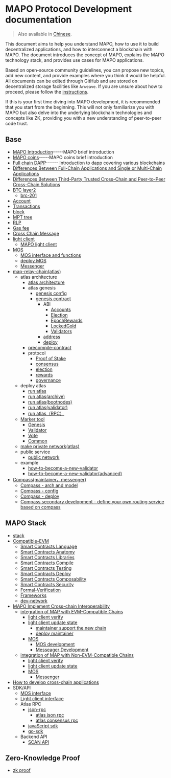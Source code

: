 # MAPO Protocol Development documentation
> Also available in [Chinese](https://mapo.gitbook.io/docs-zh/).

This document aims to help you understand MAPO, how to use it to build decentralized applications, and how to interconnect a blockchain with MAPO. The document introduces the concept of MAPO, explains the MAPO technology stack, and provides use cases for MAPO applications.

Based on open-source community guidelines, you can propose new topics, add new content, and provide examples where you think it would be helpful. All documents can be edited through GitHub and are stored on decentralized storage facilities like `Arweave`. If you are unsure about how to proceed, please follow the [instructions](docs/editing-markdown.md).

If this is your first time diving into MAPO development, it is recommended that you start from the beginning. This will not only familiarize you with MAPO but also delve into the underlying blockchain technologies and concepts like ZK, providing you with a new understanding of peer-to-peer code trust.


## Base

+ [MAPO Introduction](docs/base/intro-to-mapo/index_en.md)-----MAPO brief introduction
+ [MAPO coins](docs/base/intro-to-mapo/mapo-coin_en.md)-----MAPO coins brief introduction
+ [Full chain DAPP](docs/base/omnichain-dapp/index_en.md)------ Introduction to dapp covering various blockchains
+ [Differences Between Full-Chain Applications and Single or Multi-Chain Applications](docs/base/omnichain-dapp/different_en.md)
+ [Differences Between Third-Party Trusted Cross-Chain and Peer-to-Peer Cross-Chain Solutions](docs/base/omnichain-dapp/the-other_en.md)
+ [BTC layer2](docs/btc-layer2/index_en.md)
  + [brc-201](docs/btc-layer2/brc201.md)
+ [Account](docs/base/accounts/index_en.md) 
+ [Transactions](docs/base/transactions/index_en.md) 
+ [block](docs/base/block/index_en.md)
+ [MPT tree](docs/base/mpt/index_en.md) 
+ [RLP](docs/base/rlp/index_en.md)
+ [Gas fee](docs/base/gas/index_en.md)
+ [Cross Chain Message](docs/base/cross-chain-message/index_en.md)
+ [light client](docs/base/light-client/index_en.md)
  + [MAPO light client](docs/base/light-client/MapoLightClient_en.md) 
+ [MOS](docs/base/mos/index_en.md)
    + [MOS interface and functions](docs/base/mos/mos_interface_en.md)
    + [deploy MOS](docs/base/mos/mos_deploy_en.md)
    + [Messenger](docs/base/mos/Messenger_en.md) 
+ [map-relay-chain(atlas)](docs/base/mapo-relay-chain/nodes/architecture_en.md)
    + atlas architecture
        + [atlas architecture](docs/base/mapo-relay-chain/nodes/architecture_en.md)
        + atlas genesis
          + [genesis config](docs/base/mapo-relay-chain/nodes/genesis-config_en.md)
          + [genesis contract](/docs/base/mapo-relay-chain/genesis-contract/index_en.md)
            + ABI
              + [Accounts](docs/base/mapo-relay-chain/genesis-contract/accounts_en.md)
              + [Election](docs/base/mapo-relay-chain/genesis-contract/election_en.md)
              + [EpochRewards](docs/base/mapo-relay-chain/genesis-contract/epoch-rewards_en.md)
              + [LockedGold](docs/base/mapo-relay-chain/genesis-contract/locked-gold_en.md)
              + [Validators](docs/base/mapo-relay-chain/genesis-contract/validators_en.md)
            + [address](docs/base/mapo-relay-chain/genesis-contract/address_en.md)
            + [deploy](docs/base/mapo-relay-chain/genesis-contract/deploy_en.md)
        + [precompile-contract](docs/base/mapo-relay-chain/precompile-contract_.md)
        + protocol
          + [Proof of Stake](docs/base/mapo-relay-chain/protocol/pos_en.md)
          + [consensus](docs/base/mapo-relay-chain/protocol/consensus_en.md)
          + [election](docs/base/mapo-relay-chain/protocol/election_en.md)
          + [rewards](docs/base/mapo-relay-chain/protocol/rewards_en.md)
          + [governance](docs/base/mapo-relay-chain/protocol/governance_en.md)
    + deploy atlas
      + [run atlas](docs/base/mapo-relay-chain/nodes/run-a-node_en.md)
      + [run atlas(archive)](docs/base/mapo-relay-chain/nodes/archive-nodes_en.md)
      + [run atlas(bootnodes)](docs/base/mapo-relay-chain/nodes/bootnodes_en.md)
      + [run atlas(validator)](docs/base/mapo-relay-chain/nodes/validator-nodes_en.md)
      + [run atlas（RPC）](docs/base/mapo-relay-chain/nodes/rpc-nodes_en.md)
    + [Marker tool](docs/base/mapo-relay-chain/marker/overview_en.md)
      + [Genesis](docs/base/mapo-relay-chain/nodes/genesis-config_en.md) 
      + [Validator](docs/base/mapo-relay-chain/marker/validator_en.md) 
      + [Vote](docs/base/mapo-relay-chain/marker/vote_en.md) 
      + [Common](docs/base/mapo-relay-chain/marker/common_en.md)
    + [make private network(atlas)](docs/base/mapo-relay-chain/make-private-network_en.md)
    + public service   
      + [public network](docs/base/mapo-relay-chain/public-service_en.md)
    + example
      + [how-to-become-a-new-validator](docs/base/mapo-relay-chain/example/how-to-become-a-new-validator_en.md)
      + [how-to-become-a-new-validator(advanced)](docs/base/mapo-relay-chain/example/how-to-become-a-new-validator-advanced_en.md)
+ [Compass(maintainer，messenger)](docs/base/Compass/index_en.md)
    + [Compass - arch and model](docs/base/Compass/index_en.md#compass---the-introduction-of-model-and-arch)
    + [Compass - config](docs/base/Compass/index_en.md#config-of-compass)
    + [Compass - deploy](docs/base/Compass/index_en.md#compass-env-and-deploy)
    + [Compass secondary development - define your own routing service based on compass](docs/base/Compass/index_en.md#compass-secondary-development---define-your-own-routing-service-based-on-compass)

## MAPO Stack

+ [stack](docs/mapo-stack/stack/index.md)
+ [Compatible-EVM](docs/mapo-stack/compatible-evm/index_en.md)
  + [Smart Contracts Language](docs/mapo-stack/compatible-evm/solidity_en.md)
  + [Smart Contracts Anatomy](docs/mapo-stack/compatible-evm/anatomy_en.md)
  + [Smart Contracts Libraries](docs/mapo-stack/compatible-evm/libraries_en.md)
  + [Smart Contracts Compile](docs/mapo-stack/compatible-evm/compile_en.md)
  + [Smart Contracts Testing](docs/mapo-stack/compatible-evm/testing_en.md)
  + [Smart Contracts Deploy](docs/mapo-stack/compatible-evm/deploying_en.md)
  + [Smart Contracts Composability](docs/mapo-stack/compatible-evm/composability_en.md)
  + [Smart Contracts Security](docs/mapo-stack/compatible-evm/security_en.md)
  + [Formal-Verification](docs/mapo-stack/compatible-evm/formal-verification_en.md)
  + [Frameworks](docs/mapo-stack/compatible-evm/frameworks_en.md)
  + [dev-network](docs/mapo-stack/compatible-evm/dev-network_en.md)
+ [MAPO Implement Cross-chain Interoperability](docs/mapo-stack/chains-connect/index_en.md)
  + [integration of MAP with EVM-Compatible Chains](docs/mapo-stack/chains-connect/evm-chain/index_en.md)
    + [light client verify](docs/mapo-stack/chains-connect/evm-chain/index_en.md#light-client)
    + [light client update state](docs/mapo-stack/chains-connect/evm-chain/index_en.md#maintainer) 
      + [maintainer support the new chain](docs/mapo-stack/chains-connect/evm-chain/index_en.md#maintainer) 
      + [deploy maintainer](docs/base/Compass/index_en.md#compass-env-and-deploy) 
    + [MOS](docs/mapo-stack/chains-connect/evm-chain/index_en.md#mos)
      + [MOS development](docs/mapo-stack/chains-connect/evm-chain/index_en.md#mos-contract-development)
      + [Messeager Development](docs/mapo-stack/chains-connect/evm-chain/index_en.md#messeager-development) 
  + [integration of MAP with Non-EVM-Compatible Chains](docs/mapo-stack/chains-connect/non-evm-chain/index_en.md)
    + [light client verify](docs/mapo-stack/chains-connect/non-evm-chain/index_en.md#light-client)
    + [light client update state](docs/mapo-stack/chains-connect/non-evm-chain/index_en.md#maintainer)
    + [MOS](docs/mapo-stack/chains-connect/non-evm-chain/index_en.md#mos) 
      + [Messenger](docs/mapo-stack/chains-connect/non-evm-chain/index_en.md#messeager)
+ [How to develop cross-chain applications](docs/mapo-stack/omni-dapp/index.md)
+ SDK/API 
  +  [MOS interface](docs/sdk/mos/index_en.md)
  +  [Light client interface](docs/sdk/light-client/index_en.md)
  +  Atlas RPC
     +  [json-rpc](docs/sdk/mapo-relay-chain/json-rpc/index_en.md)
        +  [atlas json rpc](docs/sdk/mapo-relay-chain/json-rpc/atlas-json-rpc.md)
        +  [atlas consensus rpc](docs/sdk/mapo-relay-chain/json-rpc/atlas-consensus-rpc.md)
     +  [javaScript sdk](docs/sdk/mapo-relay-chain/javaScript.md)
     +  [go-sdk](/docs/sdk/mapo-relay-chain/go-sdk_en.md)
  + Backend API
    + [SCAN API](docs/sdk/backend/index.md)


## Zero-Knowledge Proof

* [zk proof](docs/zk/index_en.md)



